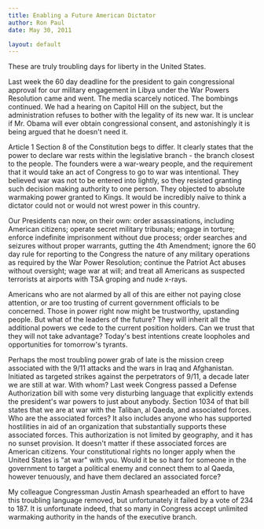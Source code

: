 ```yaml
---
title: Enabling a Future American Dictator
author: Ron Paul
date: May 30, 2011

layout: default
---
```


These are truly troubling days for liberty in the United States.

Last week the 60 day deadline for the president to gain congressional
approval for our military engagement in Libya under the War Powers
Resolution came and went. The media scarcely noticed. The bombings
continued. We had a hearing on Capitol Hill on the subject, but the
administration refuses to bother with the legality of its new war. It
is unclear if Mr. Obama will ever obtain congressional consent, and
astonishingly it is being argued that he doesn't need it.

Article 1 Section 8 of the Constitution begs to differ. It clearly
states that the power to declare war rests within the legislative
branch - the branch closest to the people. The founders were a
war-weary people, and the requirement that it would take an act of
Congress to go to war was intentional. They believed war was not to be
entered into lightly, so they resisted granting such decision making
authority to one person. They objected to absolute warmaking power
granted to Kings. It would be incredibly naïve to think a dictator
could not or would not wrest power in this country.

Our Presidents can now, on their own: order assassinations, including
American citizens; operate secret military tribunals; engage in
torture; enforce indefinite imprisonment without due process; order
searches and seizures without proper warrants, gutting the 4th
Amendment; ignore the 60 day rule for reporting to the Congress the
nature of any military operations as required by the War Power
Resolution; continue the Patriot Act abuses without oversight; wage war
at will; and treat all Americans as suspected terrorists at airports
with TSA groping and nude x-rays.

Americans who are not alarmed by all of this are either not paying
close attention, or are too trusting of current government officials to
be concerned. Those in power right now might be trustworthy, upstanding
people. But what of the leaders of the future? They will inherit all
the additional powers we cede to the current position holders. Can we
trust that they will not take advantage? Today's best intentions create
loopholes and opportunities for tomorrow's tyrants.

Perhaps the most troubling power grab of late is the mission creep
associated with the 9/11 attacks and the wars in Iraq and Afghanistan.
Initiated as targeted strikes against the perpetrators of 9/11, a
decade later we are still at war. With whom? Last week Congress passed
a Defense Authorization bill with some very disturbing language that
explicitly extends the president's war powers to just about anybody.
Section 1034 of that bill states that we are at war with the Taliban,
al Qaeda, and associated forces. Who are the associated forces? It also
includes anyone who has supported hostilities in aid of an organization
that substantially supports these associated forces. This authorization
is not limited by geography, and it has no sunset provision. It doesn't
matter if these associated forces are American citizens. Your
constitutional rights no longer apply when the United States is "at
war" with you. Would it be so hard for someone in the government to
target a political enemy and connect them to al Qaeda, however
tenuously, and have them declared an associated force?

My colleague Congressman Justin Amash spearheaded an effort to have
this troubling language removed, but unfortunately it failed by a vote
of 234 to 187. It is unfortunate indeed, that so many in Congress
accept unlimited warmaking authority in the hands of the executive
branch.
